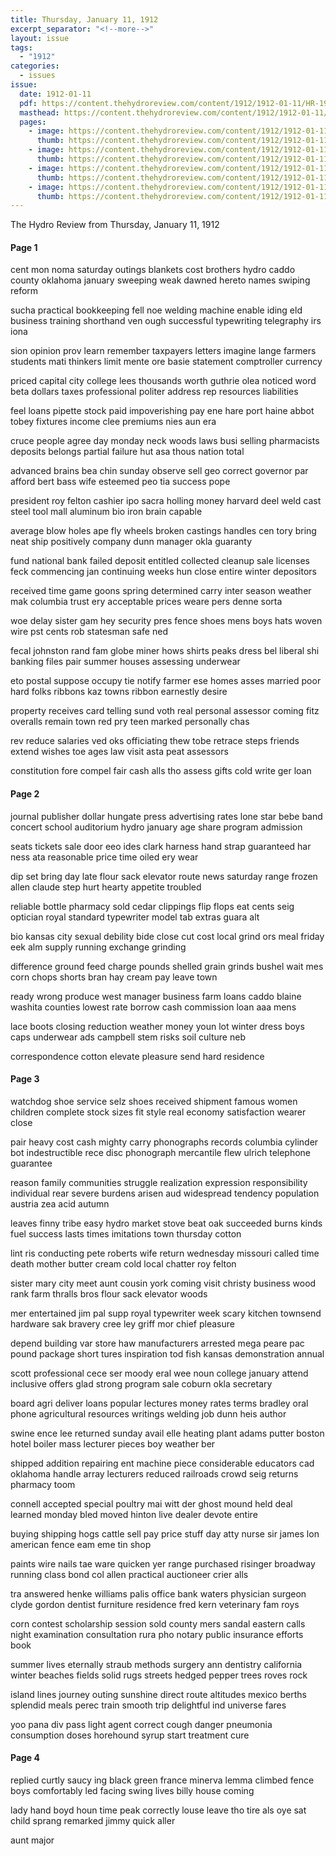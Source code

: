 ```yaml
---
title: Thursday, January 11, 1912
excerpt_separator: "<!--more-->"
layout: issue
tags:
  - "1912"
categories:
  - issues
issue:
  date: 1912-01-11
  pdf: https://content.thehydroreview.com/content/1912/1912-01-11/HR-1912-01-11.pdf
  masthead: https://content.thehydroreview.com/content/1912/1912-01-11/masthead/HR-1912-01-11.jpg
  pages:
    - image: https://content.thehydroreview.com/content/1912/1912-01-11/medium/HR-1912-01-11-01.jpg
      thumb: https://content.thehydroreview.com/content/1912/1912-01-11/thumbnails/HR-1912-01-11-01.jpg
    - image: https://content.thehydroreview.com/content/1912/1912-01-11/medium/HR-1912-01-11-02.jpg
      thumb: https://content.thehydroreview.com/content/1912/1912-01-11/thumbnails/HR-1912-01-11-02.jpg
    - image: https://content.thehydroreview.com/content/1912/1912-01-11/medium/HR-1912-01-11-03.jpg
      thumb: https://content.thehydroreview.com/content/1912/1912-01-11/thumbnails/HR-1912-01-11-03.jpg
    - image: https://content.thehydroreview.com/content/1912/1912-01-11/medium/HR-1912-01-11-04.jpg
      thumb: https://content.thehydroreview.com/content/1912/1912-01-11/thumbnails/HR-1912-01-11-04.jpg
---
```


The Hydro Review from Thursday, January 11, 1912

<!--more-->

<h4>Page 1</h4>
<p>cent mon noma saturday outings blankets cost brothers hydro caddo county oklahoma january sweeping weak dawned hereto names swiping reform</p>
<p>sucha practical bookkeeping fell noe welding machine enable iding eld business training shorthand ven ough successful typewriting telegraphy irs iona</p>
<p>sion opinion prov learn remember taxpayers letters imagine lange farmers students mati thinkers limit mente ore basie statement comptroller currency</p>
<p>priced capital city college lees thousands worth guthrie olea noticed word beta dollars taxes professional politer address rep resources liabilities</p>
<p>feel loans pipette stock paid impoverishing pay ene hare port haine abbot tobey fixtures income clee premiums nies aun era</p>
<p>cruce people agree day monday neck woods laws busi selling pharmacists deposits belongs partial failure hut asa thous nation total</p>
<p>advanced brains bea chin sunday observe sell geo correct governor par afford bert bass wife esteemed peo tia success pope</p>
<p>president roy felton cashier ipo sacra holling money harvard deel weld cast steel tool mall aluminum bio iron brain capable</p>
<p>average blow holes ape fly wheels broken castings handles cen tory bring neat ship positively company dunn manager okla guaranty</p>
<p>fund national bank failed deposit entitled collected cleanup sale licenses feck commencing jan continuing weeks hun close entire winter depositors</p>
<p>received time game goons spring determined carry inter season weather mak columbia trust ery acceptable prices weare pers denne sorta</p>
<p>woe delay sister gam hey security pres fence shoes mens boys hats woven wire pst cents rob statesman safe ned</p>
<p>fecal johnston rand fam globe miner hows shirts peaks dress bel liberal shi banking files pair summer houses assessing underwear</p>
<p>eto postal suppose occupy tie notify farmer ese homes asses married poor hard folks ribbons kaz towns ribbon earnestly desire</p>
<p>property receives card telling sund voth real personal assessor coming fitz overalls remain town red pry teen marked personally chas</p>
<p>rev reduce salaries ved oks officiating thew tobe retrace steps friends extend wishes toe ages law visit asta peat assessors</p>
<p>constitution fore compel fair cash alls tho assess gifts cold write ger loan</p>
<h4>Page 2</h4>
<p>journal publisher dollar hungate press advertising rates lone star bebe band concert school auditorium hydro january age share program admission</p>
<p>seats tickets sale door eeo ides clark harness hand strap guaranteed har ness ata reasonable price time oiled ery wear</p>
<p>dip set bring day late flour sack elevator route news saturday range frozen allen claude step hurt hearty appetite troubled</p>
<p>reliable bottle pharmacy sold cedar clippings flip flops eat cents seig optician royal standard typewriter model tab extras guara alt</p>
<p>bio kansas city sexual debility bide close cut cost local grind ors meal friday eek alm supply running exchange grinding</p>
<p>difference ground feed charge pounds shelled grain grinds bushel wait mes corn chops shorts bran hay cream pay leave town</p>
<p>ready wrong produce west manager business farm loans caddo blaine washita counties lowest rate borrow cash commission loan aaa mens</p>
<p>lace boots closing reduction weather money youn lot winter dress boys caps underwear ads campbell stem risks soil culture neb</p>
<p>correspondence cotton elevate pleasure send hard residence</p>
<h4>Page 3</h4>
<p>watchdog shoe service selz shoes received shipment famous women children complete stock sizes fit style real economy satisfaction wearer close</p>
<p>pair heavy cost cash mighty carry phonographs records columbia cylinder bot indestructible rece disc phonograph mercantile flew ulrich telephone guarantee</p>
<p>reason family communities struggle realization expression responsibility individual rear severe burdens arisen aud widespread tendency population austria zea acid autumn</p>
<p>leaves finny tribe easy hydro market stove beat oak succeeded burns kinds fuel success lasts times imitations town thursday cotton</p>
<p>lint ris conducting pete roberts wife return wednesday missouri called time death mother butter cream cold local chatter roy felton</p>
<p>sister mary city meet aunt cousin york coming visit christy business wood rank farm thralls bros flour sack elevator woods</p>
<p>mer entertained jim pal supp royal typewriter week scary kitchen townsend hardware sak bravery cree ley griff mor chief pleasure</p>
<p>depend building var store haw manufacturers arrested mega peare pac pound package short tures inspiration tod fish kansas demonstration annual</p>
<p>scott professional cece ser moody eral wee noun college january attend inclusive offers glad strong program sale coburn okla secretary</p>
<p>board agri deliver loans popular lectures money rates terms bradley oral phone agricultural resources writings welding job dunn heis author</p>
<p>swine ence lee returned sunday avail elle heating plant adams putter boston hotel boiler mass lecturer pieces boy weather ber</p>
<p>shipped addition repairing ent machine piece considerable educators cad oklahoma handle array lecturers reduced railroads crowd seig returns pharmacy toom</p>
<p>connell accepted special poultry mai witt der ghost mound held deal learned monday bled moved hinton live dealer devote entire</p>
<p>buying shipping hogs cattle sell pay price stuff day atty nurse sir james lon american fence eam eme tin shop</p>
<p>paints wire nails tae ware quicken yer range purchased risinger broadway running class bond col allen practical auctioneer crier alls</p>
<p>tra answered henke williams palis office bank waters physician surgeon clyde gordon dentist furniture residence fred kern veterinary fam roys</p>
<p>corn contest scholarship session sold county mers sandal eastern calls night examination consultation rura pho notary public insurance efforts book</p>
<p>summer lives eternally straub methods surgery ann dentistry california winter beaches fields solid rugs streets hedged pepper trees roves rock</p>
<p>island lines journey outing sunshine direct route altitudes mexico berths splendid meals perec train smooth trip delightful ind universe fares</p>
<p>yoo pana div pass light agent correct cough danger pneumonia consumption doses horehound syrup start treatment cure</p>
<h4>Page 4</h4>
<p>replied curtly saucy ing black green france minerva lemma climbed fence boys comfortably led facing swing lives billy house coming</p>
<p>lady hand boyd houn time peak correctly louse leave tho tire als oye sat child sprang remarked jimmy quick aller</p>
<p>aunt major</p>

